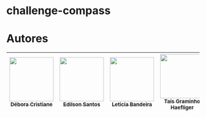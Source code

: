 # challenge-compass

# Autores

| [<img src="https://avatars.githubusercontent.com/u/101474273?v=4" width=115><br><sub>Débora Cristiane</sub>](https://github.com/DeboraCristiane96) |[<img src="https://avatars.githubusercontent.com/u/99264769?v=4" width=115><br><sub>Edilson Santos</sub>](https://github.com/edilsonsantosjr) | [<img src="https://avatars.githubusercontent.com/u/49692317?v=4" width=115><br><sub>Leticia Bandeira</sub>](https://github.com/LeticiaBandeira) | [<img src="https://avatars.githubusercontent.com/u/88990626?v=4" width=115><br><sub>Taís Graminho Haefliger</sub>](https://github.com/taisgraminho) | 
| :---: | :---: | :---: | :---: | 
